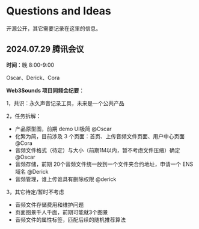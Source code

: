 # Questions and Ideas

开源公开，其它需要记录在这里的信息。

## **2024.07.29 腾讯会议**

**时间**：晚 8:00-9:00

Oscar、Derick、Cora

**Web3Sounds 项目同频会纪要**：

1，共识：永久声音记录工具，未来是一个公共产品

2，任务拆解：

- 产品原型图，前期 demo UI极简 @Oscar
- 化繁为简，目前涉及 3 个页面：首页、上传音频文件页面、用户中心页面 @Cora
- 音频文件格式（待定）与大小（前期1M以内，暂不考虑文件压缩）确定 @Oscar
- 音频存储，前期 20个音频文件统一放到一个文件夹合约地址，申请一个 ENS 域名 @Derick
- 音频管理，谁上传谁具有删除权限 @derick

3，其它待定/暂时不考虑  

- 音频文件存储费用和维护问题
- 页面图景千人千面，前期可能就3个图景
- 音频文件的属性标签，匹配后续的随机推荐算法
